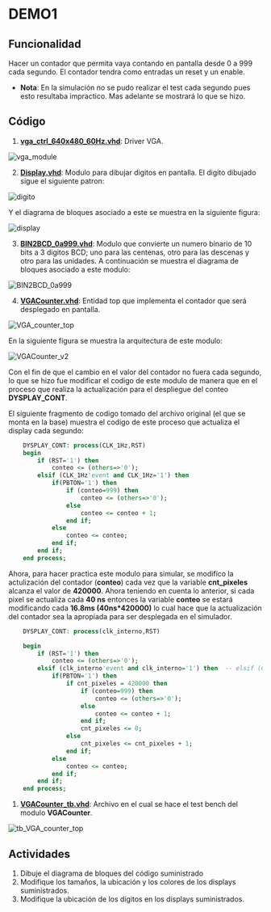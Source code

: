# DEMO1

## Funcionalidad ##
Hacer un contador que permita vaya contando en pantalla desde 0 a 999 cada segundo. El contador tendra como entradas un reset y un enable. 

* **Nota**: En la simulación no se pudo realizar el test cada segundo pues esto resultaba impractico. Mas adelante se mostrará lo que se hizo.

## Código ##

1. **[vga_ctrl_640x480_60Hz.vhd](vga_ctrl_640x480_60Hz.vhd)**: Driver VGA.

![vga_module](vga_module.jpg)

2. **[Display.vhd](Display.vhd)**: Modulo para dibujar digitos en pantalla. El digito dibujado sigue el siguiente patron:

![digito](number.jpg)

Y el diagrama de bloques asociado a este se muestra en la siguiente figura:

![display](Display.jpg)

3. **[BIN2BCD_0a999.vhd](BIN2BCD_0a999.vhd)**: Modulo que convierte un numero binario de 10 bits a 3 digitos BCD; uno para las centenas, otro para las descenas y otro para las unidades. A continuación se muestra el diagrama de bloques asociado a este modulo:

![BIN2BCD_0a999](BIN2BCD_0a999.jpg)

4. **[VGACounter.vhd](VGACounter.vhd)**: Entidad top que implementa el contador que será desplegado en pantalla. 
      
![VGA_counter_top](VGA_counter_top.jpg)
   
En la siguiente figura se muestra la arquitectura de este modulo:

![VGACounter_v2](VGACounter_v2.jpg)

Con el fin de que el cambio en el valor del contador no fuera cada segundo, lo que se hizo fue modificar el codigo de este modulo de manera que en el proceso que realiza la actualización para el despliegue del conteo **DYSPLAY_CONT**. 

El siguiente fragmento de codigo tomado del archivo original (el que se monta en la base) muestra el codigo de este proceso que actualiza el display cada segundo:

```vhdl
	DYSPLAY_CONT: process(CLK_1Hz,RST)
	begin
		if (RST='1') then
			conteo <= (others=>'0');
		elsif (CLK_1Hz'event and CLK_1Hz='1') then
			if(PBTON='1') then
				if (conteo=999) then
					conteo <= (others=>'0');
				else
					conteo <= conteo + 1;
				end if;
			else
				conteo <= conteo;
			end if;
		end if;
	end process;
```

Ahora, para hacer practica este modulo para simular, se modifico la actulización del contador (**conteo**) cada vez que la variable **cnt_pixeles** alcanza el valor de **420000**. Ahora teniendo en cuenta lo anterior, si cada pixel se actualiza cada **40 ns** entonces la variable **conteo** se estará modificando cada **16.8ms (40ns*420000)** lo cual hace que la actualización del contador sea la apropiada para ser desplegada en el simulador.

```vhdl
	DYSPLAY_CONT: process(clk_interno,RST)

	begin
		if (RST='1') then
			conteo <= (others=>'0');
		elsif (clk_interno'event and clk_interno='1') then	-- elsif (CLK_1Hz'event and CLK_1Hz='1') then
			if(PBTON='1') then                 
                if cnt_pixeles = 420000 then 
              		if (conteo=999) then
				    	conteo <= (others=>'0');
				    else
					    conteo <= conteo + 1;
                    end if;
                    cnt_pixeles <= 0;
                else
                    cnt_pixeles <= cnt_pixeles + 1;
				end if;              
			else
				conteo <= conteo;
			end if;
		end if;
	end process;
```

1. **[VGACounter_tb.vhd](VGACounter_tb.vhd)**: Archivo en el cual se hace el test bench del modulo **VGACounter**.

![tb_VGA_counter_top](tb_VGA_counter_top.jpg)

## Actividades ##

1. Dibuje el diagrama de bloques del código suministrado
2. Modifique los tamaños, la ubicación y los colores de los displays suministrados.
3. Modifique la ubicación de los dígitos en los displays suministrados.

